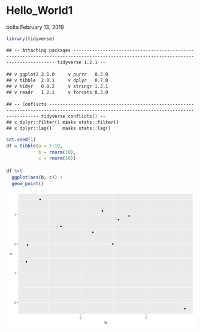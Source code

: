 Hello\_World1
================
bolta
February 13, 2019

``` r
library(tidyverse)
```

    ## -- Attaching packages ------------------------------------------------------------------------------------------------------------------------------------- tidyverse 1.2.1 --

    ## v ggplot2 3.1.0     v purrr   0.3.0
    ## v tibble  2.0.1     v dplyr   0.7.8
    ## v tidyr   0.8.2     v stringr 1.3.1
    ## v readr   1.2.1     v forcats 0.3.0

    ## -- Conflicts ---------------------------------------------------------------------------------------------------------------------------------------- tidyverse_conflicts() --
    ## x dplyr::filter() masks stats::filter()
    ## x dplyr::lag()    masks stats::lag()

``` r
set.seed(1)
df = tibble(a = 1:10,
            b = rnorm(10),
            c = rnorm(10))

df %>% 
  ggplot(aes(b, c)) +
  geom_point()
```

![](Hellow_World_1_files/figure-markdown_github/unnamed-chunk-2-1.png)

